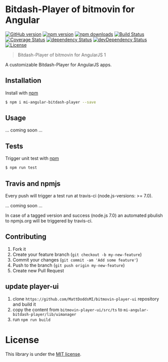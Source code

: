 # Bitdash-Player of bitmovin for Angular

[![GitHub version](https://badge.fury.io/gh/movingimage24%2Fmi-angular-bitdash-player.svg)](http://badge.fury.io/gh/movingimage24%2Fmi-angular-bitdash-player)
[![npm version](https://img.shields.io/npm/v/mi-angular-bitdash-player.svg)](https://www.npmjs.com/package/mi-angular-bitdash-player)
[![npm downloads](https://img.shields.io/npm/dm/mi-angular-bitdash-player.svg)](https://www.npmjs.com/package/mi-angular-bitdash-player)
[![Build Status](https://img.shields.io/travis/MovingImage24/mi-angular-bitdash-player.svg)](https://travis-ci.org/MovingImage24/mi-angular-bitdash-player)
[![Coverage Status](https://coveralls.io/repos/MovingImage24/mi-angular-bitdash-player/badge.svg?branch=master&service=github)](https://coveralls.io/github/MovingImage24/mi-angular-bitdash-player?branch=master)
[![dependency Status](https://david-dm.org/MovingImage24/mi-angular-bitdash-player/status.svg)](https://david-dm.org/MovingImage24/mi-angular-bitdash-player#info=dependencies)
[![devDependency Status](https://david-dm.org/MovingImage24/mi-angular-bitdash-player/dev-status.svg)](https://david-dm.org/MovingImage24/mi-angular-bitdash-player#info=devDependencies)
[![License](https://img.shields.io/github/license/MovingImage24/mi-angular-bitdash-player.svg)](https://github.com/MovingImage24/mi-angular-bitdash-player/blob/master/LICENSE)

> Bitdash-Player of bitmovin for AngularJS 1

A customizable Bitdash-Player for AngularJS apps. 


## Installation

Install with [npm](https://www.npmjs.com/)

```sh
$ npm i mi-angular-bitdash-player --save
```


## Usage

... coming soon ...


## Tests

Trigger unit test with [npm](https://www.npmjs.com/)

```sh
$ npm run test
```


## Travis and npmjs

Every push will trigger a test run at travis-ci (node.js-versions: >= 7.0). 

... coming soon ...

In case of a tagged version and success (node.js 7.0) an automated pbulish to npmjs.org will be triggered by travis-ci.


## Contributing

1. Fork it
2. Create your feature branch (`git checkout -b my-new-feature`)
3. Commit your changes (`git commit -am 'Add some feature'`)
4. Push to the branch (`git push origin my-new-feature`)
5. Create new Pull Request

## update player-ui
1. clone `https://github.com/MattDoddsMI/bitmovin-player-ui` repository and build it
2. copy the content from `bitmovin-player-ui/src/ts` to `mi-angular-bitdash-player/lib/uimanager`
3. run `npm run build`


# License

This library is under the [MIT license](https://github.com/MovingImage24/mi-angular-bitdash-player/blob/master/LICENSE).